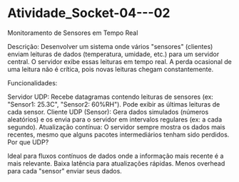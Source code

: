 # Atividade_Socket-04---02

Monitoramento de Sensores em Tempo Real

Descrição: Desenvolver um sistema onde vários "sensores" (clientes) enviam leituras de dados (temperatura, umidade, etc.) para um servidor central. O servidor exibe essas leituras em tempo real. A perda ocasional de uma leitura não é crítica, pois novas leituras chegam constantemente.

Funcionalidades:

Servidor UDP: Recebe datagramas contendo leituras de sensores (ex: "Sensor1: 25.3C", "Sensor2: 60%RH"). Pode exibir as últimas leituras de cada sensor.
Cliente UDP (Sensor): Gera dados simulados (números aleatórios) e os envia para o servidor em intervalos regulares (ex: a cada segundo).
Atualização contínua: O servidor sempre mostra os dados mais recentes, mesmo que alguns pacotes intermediários tenham sido perdidos.
Por que UDP?

Ideal para fluxos contínuos de dados onde a informação mais recente é a mais relevante.
Baixa latência para atualizações rápidas.
Menos overhead para cada "sensor" enviar seus dados.
